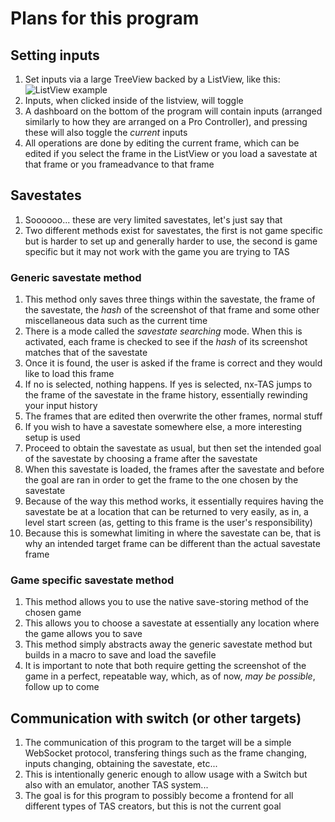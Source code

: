 # Plans for this program
## Setting inputs
1. Set inputs via a large TreeView backed by a ListView, like this:
![ListView example](http://zetcode.com/img/gui/sharpgtk/listview.png)
2. Inputs, when clicked inside of the listview, will toggle
3. A dashboard on the bottom of the program will contain inputs (arranged similarly to how they are arranged on a Pro Controller), and pressing these will also toggle the *current* inputs
4. All operations are done by editing the current frame, which can be edited if you select the frame in the ListView or you load a savestate at that frame or you frameadvance to that frame
## Savestates
1. Soooooo... these are very limited savestates, let's just say that
2. Two different methods exist for savestates, the first is not game specific but is harder to set up and generally harder to use, the second is game specific but it may not work with the game you are trying to TAS
### Generic savestate method
1. This method only saves three things within the savestate, the frame of the savestate, the *hash* of the screenshot of that frame and some other miscellaneous data such as the current time
2. There is a mode called the *savestate searching* mode. When this is activated, each frame is checked to see if the *hash* of its screenshot matches that of the savestate
3. Once it is found, the user is asked if the frame is correct and they would like to load this frame
4. If no is selected, nothing happens. If yes is selected, nx-TAS jumps to the frame of the savestate in the frame history, essentially rewinding your input history
5. The frames that are edited then overwrite the other frames, normal stuff
6. If you wish to have a savestate somewhere else, a more interesting setup is used
7. Proceed to obtain the savestate as usual, but then set the intended goal of the savestate by choosing a frame after the savestate
8. When this savestate is loaded, the frames after the savestate and before the goal are ran in order to get the frame to the one chosen by the savestate
9. Because of the way this method works, it essentially requires having the savestate be at a location that can be returned to very easily, as in, a level start screen (as, getting to this frame is the user's responsibility)
10. Because this is somewhat limiting in where the savestate can be, that is why an intended target frame can be different than the actual savestate frame
### Game specific savestate method
1. This method allows you to use the native save-storing method of the chosen game
2. This allows you to choose a savestate at essentially any location where the game allows you to save
3. This method simply abstracts away the generic savestate method but builds in a macro to save and load the savefile
4. It is important to note that both require getting the screenshot of the game in a perfect, repeatable way, which, as of now, *may be possible*, follow up to come
## Communication with switch (or other targets)
1. The communication of this program to the target will be a simple WebSocket protocol, transfering things such as the frame changing, inputs changing, obtaining the savestate, etc...
2. This is intentionally generic enough to allow usage with a Switch but also with an emulator, another TAS system...
3. The goal is for this program to possibly become a frontend for all different types of TAS creators, but this is not the current goal
